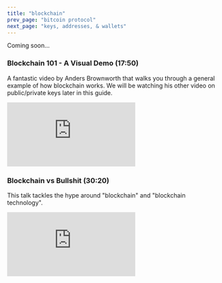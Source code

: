 ```yaml
---
title: "blockchain"
prev_page: "bitcoin protocol"
next_page: "keys, addresses, & wallets"
---
```


Coming soon...

<div class="youtube-container-small">
<div>
<h3>Blockchain 101 - A Visual Demo (17:50)</h3>
<p>A fantastic video by Anders Brownworth that walks you through a general example of how blockchain works. We will be watching his other video on public/private keys later in this guide. </p>
<div class="youtube-container">
<iframe class="responsive-iframe" src="https://www.youtube.com/embed/_160oMzblY8" title="YouTube video player" frameBorder="0" allow="accelerometer; autoplay; clipboard-write; encrypted-media; gyroscope; picture-in-picture" allowFullScreen></iframe>
</div>
</div>

<div>
<h3>Blockchain vs Bullshit (30:20)</h3>
<p>This talk tackles the hype around "blockchain" and "blockchain technology".</p>
<div class="youtube-container">
<iframe class="responsive-iframe" src="https://www.youtube.com/embed/SMEOKDVXlUo" title="YouTube video player" frameBorder="0" allow="accelerometer; autoplay; clipboard-write; encrypted-media; gyroscope; picture-in-picture" allowFullScreen></iframe>
</div>
</div>

<!-- <div>
<h3>How Bitcoin Works Under the Hood (22:25)</h3>
<p>This video from back in 2013 has stood the test of time. There are a few out-of-date statements due to the evolving Bitcoin ecosystem (e.g., most modern user-focused wallet providers do not require you to personally download the history of the blockchain). This video is a great one to watch after the 3Blue1Brown video because it covers more aspects of the Bitcoin protocol.</p>
<div class="youtube-container">
<iframe class="responsive-iframe" src="https://www.youtube.com/embed/xIDL_akeras" title="YouTube video player" frameBorder="0" allow="accelerometer; autoplay; clipboard-write; encrypted-media; gyroscope; picture-in-picture" allowFullScreen></iframe>
</div>
</div> -->
</div>
